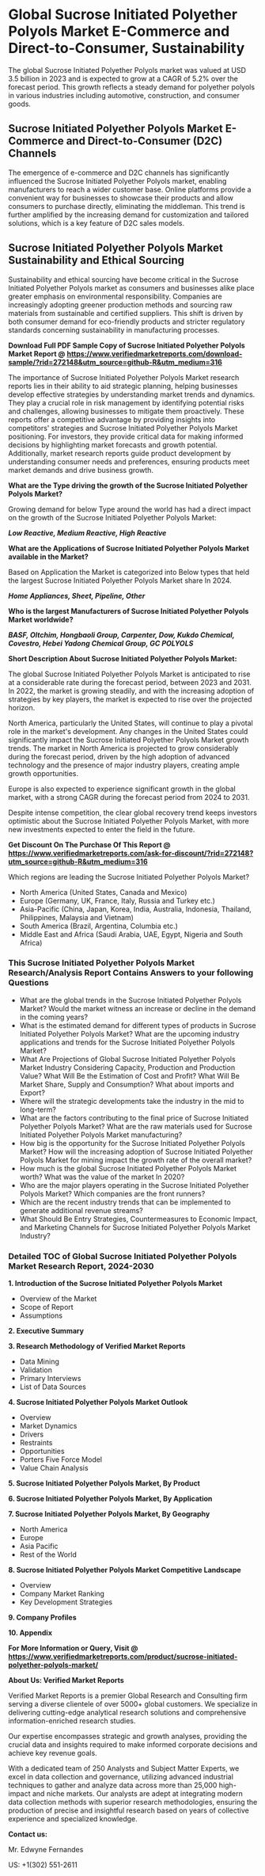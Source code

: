 <h1>Global Sucrose Initiated Polyether Polyols Market E-Commerce and Direct-to-Consumer, Sustainability</h1><p class=""><p>The global Sucrose Initiated Polyether Polyols market was valued at USD 3.5 billion in 2023 and is expected to grow at a CAGR of 5.2% over the forecast period. This growth reflects a steady demand for polyether polyols in various industries including automotive, construction, and consumer goods.</p><h2>Sucrose Initiated Polyether Polyols Market E-Commerce and Direct-to-Consumer (D2C) Channels</h2><p>The emergence of e-commerce and D2C channels has significantly influenced the Sucrose Initiated Polyether Polyols market, enabling manufacturers to reach a wider customer base. Online platforms provide a convenient way for businesses to showcase their products and allow consumers to purchase directly, eliminating the middleman. This trend is further amplified by the increasing demand for customization and tailored solutions, which is a key feature of D2C sales models.</p><h2>Sucrose Initiated Polyether Polyols Market Sustainability and Ethical Sourcing</h2><p>Sustainability and ethical sourcing have become critical in the Sucrose Initiated Polyether Polyols market as consumers and businesses alike place greater emphasis on environmental responsibility. Companies are increasingly adopting greener production methods and sourcing raw materials from sustainable and certified suppliers. This shift is driven by both consumer demand for eco-friendly products and stricter regulatory standards concerning sustainability in manufacturing processes.</p></p><p class=""><strong>Download Full PDF Sample Copy of Sucrose Initiated Polyether Polyols Market Report @ <a href="https://www.verifiedmarketreports.com/download-sample/?rid=272148&utm_source=github-R&utm_medium=316" target="_blank">https://www.verifiedmarketreports.com/download-sample/?rid=272148&utm_source=github-R&utm_medium=316</a></strong></p><p>The importance of&nbsp;Sucrose Initiated Polyether Polyols Market research reports lies in their ability to aid strategic planning, helping businesses develop effective strategies by understanding market trends and dynamics. They play a crucial role in risk management by identifying potential risks and challenges, allowing businesses to mitigate them proactively. These reports offer a competitive advantage by providing insights into competitors' strategies and Sucrose Initiated Polyether Polyols Market positioning. For investors, they provide critical data for making informed decisions by highlighting market forecasts and growth potential. Additionally, market research reports guide product development by understanding consumer needs and preferences, ensuring products meet market demands and drive business growth.</p><p><strong>What are the&nbsp;Type driving the growth of the Sucrose Initiated Polyether Polyols Market?</strong></p><p id="" class="">Growing demand for below Type around the world has had a direct impact on the growth of the Sucrose Initiated Polyether Polyols Market:</p><p class=""><em><strong>Low Reactive, Medium Reactive, High Reactive</strong></em></p><p class=""><strong>What are the&nbsp;Applications&nbsp;of Sucrose Initiated Polyether Polyols Market available in the Market?</strong></p><p id="" class="">Based on Application the Market is categorized into Below types that held the largest Sucrose Initiated Polyether Polyols Market share In 2024.</p><p class=""><em><strong>Home Appliances, Sheet, Pipeline, Other</strong></em></p><p class=""><strong>Who is the largest Manufacturers of Sucrose Initiated Polyether Polyols Market worldwide?</strong></p><p><em><strong>BASF, Oltchim, Hongbaoli Group, Carpenter, Dow, Kukdo Chemical, Covestro, Hebei Yadong Chemical Group, GC POLYOLS</strong></em></p><p id="" class=""><strong>Short Description About Sucrose Initiated Polyether Polyols Market:</strong></p><p>The global Sucrose Initiated Polyether Polyols Market is anticipated to rise at a considerable rate during the forecast period, between 2023 and 2031. In 2022, the market is growing steadily, and with the increasing adoption of strategies by key players, the market is expected to rise over the projected horizon.</p><p>North America, particularly the United States, will continue to play a pivotal role in the market's development. Any changes in the United States could significantly impact the Sucrose Initiated Polyether Polyols Market growth trends. The market in North America is projected to grow considerably during the forecast period, driven by the high adoption of advanced technology and the presence of major industry players, creating ample growth opportunities.</p><p>Europe is also expected to experience significant growth in the global market, with a strong CAGR during the forecast period from 2024 to 2031.</p><p>Despite intense competition, the clear global recovery trend keeps investors optimistic about the Sucrose Initiated Polyether Polyols Market, with more new investments expected to enter the field in the future.</p><p id="" class=""><strong>Get Discount On The Purchase Of This Report @ <a href="https://www.verifiedmarketreports.com/ask-for-discount/?rid=272148?utm_source=github-R&utm_medium=316" target="_blank">https://www.verifiedmarketreports.com/ask-for-discount/?rid=272148?utm_source=github-R&utm_medium=316</a></strong></p><p class="">Which regions are leading the Sucrose Initiated Polyether Polyols Market?</p><ul><li>North America (United States, Canada and Mexico)</li><li>Europe (Germany, UK, France, Italy, Russia and Turkey etc.)</li><li>Asia-Pacific (China, Japan, Korea, India, Australia, Indonesia, Thailand, Philippines, Malaysia and Vietnam)</li><li>South America (Brazil, Argentina, Columbia etc.)</li><li>Middle East and Africa (Saudi Arabia, UAE, Egypt, Nigeria and South Africa)</li></ul><h3 id="" class="">This Sucrose Initiated Polyether Polyols Market Research/Analysis Report Contains Answers to your following Questions</h3><ul><li>What are the global trends in the Sucrose Initiated Polyether Polyols Market? Would the market witness an increase or decline in the demand in the coming years?</li><li>What is the estimated demand for different types of products in Sucrose Initiated Polyether Polyols Market? What are the upcoming industry applications and trends for the Sucrose Initiated Polyether Polyols Market?</li><li>What Are Projections of Global Sucrose Initiated Polyether Polyols Market Industry Considering Capacity, Production and Production Value? What Will Be the Estimation of Cost and Profit? What Will Be Market Share, Supply and Consumption? What about imports and Export?</li><li>Where will the strategic developments take the industry in the mid to long-term?</li><li>What are the factors contributing to the final price of Sucrose Initiated Polyether Polyols Market? What are the raw materials used for Sucrose Initiated Polyether Polyols Market manufacturing?</li><li>How big is the opportunity for the Sucrose Initiated Polyether Polyols Market? How will the increasing adoption of Sucrose Initiated Polyether Polyols Market for mining impact the growth rate of the overall market?</li><li>How much is the global Sucrose Initiated Polyether Polyols Market worth? What was the value of the market In 2020?</li><li>Who are the major players operating in the Sucrose Initiated Polyether Polyols Market? Which companies are the front runners?</li><li>Which are the recent industry trends that can be implemented to generate additional revenue streams?</li><li>What Should Be Entry Strategies, Countermeasures to Economic Impact, and Marketing Channels for Sucrose Initiated Polyether Polyols Market Industry?</li></ul><h3 id="" class="">Detailed TOC of Global Sucrose Initiated Polyether Polyols Market Research Report, 2024-2030</h3><p id="" class=""><strong>1. Introduction of the Sucrose Initiated Polyether Polyols Market</strong></p><ul><li>Overview of the Market</li><li>Scope of Report</li><li>Assumptions</li></ul><p id="" class=""><strong>2. Executive Summary</strong></p><p id="" class=""><strong>3. Research Methodology of Verified Market Reports</strong></p><ul><li>Data Mining</li><li>Validation</li><li>Primary Interviews</li><li>List of Data Sources</li></ul><p id="" class=""><strong>4. Sucrose Initiated Polyether Polyols Market Outlook</strong></p><ul><li>Overview</li><li>Market Dynamics</li><li>Drivers</li><li>Restraints</li><li>Opportunities</li><li>Porters Five Force Model</li><li>Value Chain Analysis</li></ul><p id="" class=""><strong>5. Sucrose Initiated Polyether Polyols Market, By Product</strong></p><p id="" class=""><strong>6. Sucrose Initiated Polyether Polyols Market, By Application</strong></p><p id="" class=""><strong>7. Sucrose Initiated Polyether Polyols Market, By Geography</strong></p><ul><li>North America</li><li>Europe</li><li>Asia Pacific</li><li>Rest of the World</li></ul><p id="" class=""><strong>8. Sucrose Initiated Polyether Polyols Market Competitive Landscape</strong></p><ul><li>Overview</li><li>Company Market Ranking</li><li>Key Development Strategies</li></ul><p id="" class=""><strong>9. Company Profiles</strong></p><p id="" class=""><strong>10. Appendix</strong></p><p id="" class=""><strong>For More Information or Query, Visit @ <a href="https://www.verifiedmarketreports.com/product/sucrose-initiated-polyether-polyols-market/" target="_blank">https://www.verifiedmarketreports.com/product/sucrose-initiated-polyether-polyols-market/</a></strong></p><p id="" class=""><strong>About Us: Verified Market Reports</strong></p><p id="" class="">Verified Market Reports is a premier Global Research and Consulting firm serving a diverse clientele of over 5000+ global customers. We specialize in delivering cutting-edge analytical research solutions and comprehensive information-enriched research studies.</p><p id="" class="">Our expertise encompasses strategic and growth analyses, providing the crucial data and insights required to make informed corporate decisions and achieve key revenue goals.</p><p id="" class="">With a dedicated team of 250 Analysts and Subject Matter Experts, we excel in data collection and governance, utilizing advanced industrial techniques to gather and analyze data across more than 25,000 high-impact and niche markets. Our analysts are adept at integrating modern data collection methods with superior research methodologies, ensuring the production of precise and insightful research based on years of collective experience and specialized knowledge.</p><p id="" class=""><strong>Contact us:</strong></p><p id="" class="">Mr. Edwyne Fernandes</p><p id="" class="">US: +1(302) 551-2611</p>